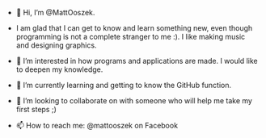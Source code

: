 - 👋 Hi, I’m @MattOoszek. 
- I am glad that I can get to know and learn something new, even though programming is not a complete stranger to me :). I like making music and designing graphics.
- 👀 I’m interested in how programs and applications are made. I would like to deepen my knowledge.
- 🌱 I’m currently learning and getting to know the GitHub function.
- 💞️ I’m looking to collaborate on with someone who will help me take my first steps ;)

- 📫 How to reach me: @mattooszek on Facebook

<!---
MattOoszek/MattOoszek is a ✨ special ✨ repository because its `README.md` (this file) appears on your GitHub profile.
You can click the Preview link to take a look at your changes.
--->
